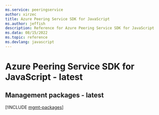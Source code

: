 ```yaml
---
ms.service: peeringservice
author: xirzec
title: Azure Peering Service SDK for JavaScript
ms.author: jeffish
description: Reference for Azure Peering Service SDK for JavaScript
ms.data: 08/15/2022
ms.topic: reference
ms.devlang: javascript
---
```

# Azure Peering Service SDK for JavaScript - latest

## Management packages - latest
[!INCLUDE [mgmt-packages](peering-service-mgmt-index.md)]